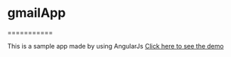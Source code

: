 # gmailApp
===========

This is a sample app made by using AngularJs
[Click here to see the demo](http://aswathy950.github.io/gmailApp/#/inbox)
